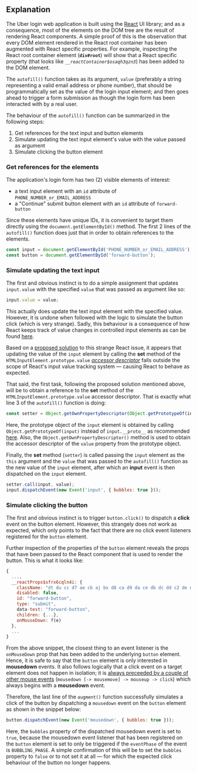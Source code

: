 
## Explanation
The Uber login web application is built using the [React](https://react.dev/) UI library; and as a consequence, most of the elements on the DOM tree are the result of rendering React components. A simple proof of this is the observation that every DOM element rendered in the React root container has been augmented with React specific properties. For example, inspecting the React root container element (**`div#root`**) will show that a React specific property (that looks like _`__reactContainer$osaqh3qzn3`_) has been added to the DOM element.

The `autofill()` function takes as its argument, `value` (preferably a string representing a valid email address or phone number), that should be programmatically set as the value of the login input element; and then goes ahead to trigger a form submission as though the login form has been interacted with by a real user.

The behaviour of the `autofill()` function can be summarized in the following steps:
1. Get references for the text input and button elements
2. Simulate updating the text input element's value with the value passed as argument
3. Simulate clicking the button element

### Get references for the elements
The application's login form has two (2) visible elements of interest:
- a text input element with an `id` attribute of `PHONE_NUMBER_or_EMAIL_ADDRESS`
- a "Continue" submit button element with an `id` attribute of `forward-button`

Since these elements have unique IDs, it is convenient to target them directly using the `document.getElementById()` method. The first 2 lines of the `autofill()` function does just that in order to obtain references to the elements.

```js
const input = document.getElementById('PHONE_NUMBER_or_EMAIL_ADDRESS');
const button = document.getElementById('forward-button');
```

### Simulate updating the text input
The first and obvious instinct is to do a simple assignment that updates `input.value` with the specified `value` that was passed as argument like so:
```js
input.value = value;
```

This actually does update the text input element with the specified value. However, it is undone when followed with the logic to simulate the button click (which is very strange). Sadly, this behaviour is a consequence of how React keeps track of value changes in controlled input elements as can be found [here](https://github.com/facebook/react/issues/11488).

Based on a [proposed solution](https://github.com/facebook/react/issues/11488#issuecomment-1109772342) to this strange React issue, it appears that updating the value of the `input` element by calling the **set** method of the `HTMLInputElement.prototype.value` _[accessor descriptor](https://developer.mozilla.org/en-US/docs/Web/JavaScript/Reference/Global_Objects/Object/defineProperty#description)_ falls outside the scope of React's input value tracking system — causing React to behave as expected.

That said, the first task, following the proposed solution mentioned above, will be to obtain a reference to the **set** method of the `HTMLInputElement.prototype.value` accessor descriptor. That is exactly what line 3 of the `autofill()` function is doing:
```js
const setter = Object.getOwnPropertyDescriptor(Object.getPrototypeOf(input), 'value').set;
```

Here, the prototype object of the `input` element is obtained by calling `Object.getPrototypeOf(input)` instead of `input.__proto__` as recommended [here](https://developer.mozilla.org/en-US/docs/Web/JavaScript/Reference/Global_Objects/Object/proto). Also, the `Object.getOwnPropertyDescriptor()` method is used to obtain the accessor descriptor of the `value` property from the prototype object.

Finally, the **set** method (`setter`) is called passing the `input` element as the `this` argument and the `value` that was passed to the `autofill()` function as the new value of the `input` element, after which an **input** event is then dispatched on the `input` element.

```js
setter.call(input, value);
input.dispatchEvent(new Event('input', { bubbles: true }));
```

### Simulate clicking the button
The first and obvious instinct is to trigger `button.click()` to dispatch a **click** event on the button element. However, this strangely does not work as expected, which only points to the fact that there are no click event listeners registered for the `button` element.

Further inspection of the properties of the `button` element reveals the props that have been passed to the React component that is used to render the button. This is what it looks like:
```js
{
  ...,
  __reactProps$sfrx6cqln4i: {
    className: "dt du cc d7 ae cb aj bx d8 ca d9 da ce db dc dd c2 de df dv dw",
    disabled: false,
    id: "forward-button",
    type: "submit",
    data-test: "forward-button",
    children: {...},
    onMouseDown: f(e)
  },
  ...
}
```

From the above snippet, the closest thing to an event listener is the `onMouseDown` prop that has been added to the underlying `button` element. Hence, it is safe to say that the `button` element is only interested in **mousedown** events. It also follows logically that a click event on a target element does not happen in isolation; it is [always preceeded by a couple of other mouse events](https://w3c.github.io/uievents/#events-mouseevent-event-order) (`mousedown [-> mousemove] -> mouseup -> click`) which always begins with a **mousedown** event.

Therefore, the last line of the `augment()` function successfully simulates a click of the button by dispatching a `mousedown` event on the `button` element as shown in the snippet below:
```js
button.dispatchEvent(new Event('mousedown', { bubbles: true }));
```

Here, the `bubbles` property of the dispatched mousedown event is set to `true`, because the mousedown event listener that has been registered on the `button` element is set to only be triggered if the `eventPhase` of the event is `BUBBLING_PHASE`. A simple confirmation of this will be to set the `bubbles` property to `false` or to not set it at all —  for which the expected click behaviour of the button no longer happens.
